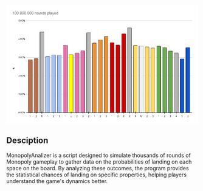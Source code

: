 ![MonopolyStats](Statistics.png)

## Desciption
MonopolyAnalizer is a script designed to simulate thousands of rounds of Monopoly gameplay to gather data on the probabilities of landing on each space on the board. By analyzing these outcomes, the program provides the statistical chances of landing on specific properties, helping players understand the game's dynamics better.
